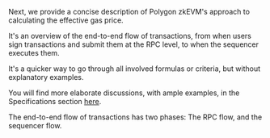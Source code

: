 Next, we provide a concise description of Polygon zkEVM's approach to calculating the effective gas price.

It's an overview of the end-to-end flow of transactions, from when users sign transactions and submit them at the RPC level, to when the sequencer executes them.

It's a quicker way to go through all involved formulas or criteria, but without explanatory examples.

You will find more elaborate discussions, with ample examples, in the Specifications section [here](../../../spec/user-fees/index.md).

The end-to-end flow of transactions has two phases: The RPC flow, and the sequencer flow.

